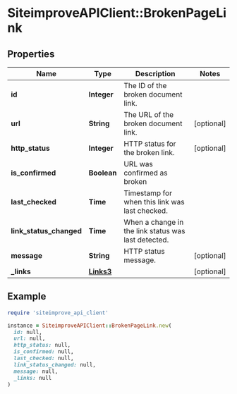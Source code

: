 # SiteimproveAPIClient::BrokenPageLink

## Properties

| Name | Type | Description | Notes |
| ---- | ---- | ----------- | ----- |
| **id** | **Integer** | The ID of the broken document link. |  |
| **url** | **String** | The URL of the broken document link. | [optional] |
| **http_status** | **Integer** | HTTP status for the broken link. | [optional] |
| **is_confirmed** | **Boolean** | URL was confirmed as broken  |  |
| **last_checked** | **Time** | Timestamp for when this link was last checked. |  |
| **link_status_changed** | **Time** | When a change in the link status was last detected. |  |
| **message** | **String** | HTTP status message. | [optional] |
| **_links** | [**Links3**](Links3.md) |  | [optional] |

## Example

```ruby
require 'siteimprove_api_client'

instance = SiteimproveAPIClient::BrokenPageLink.new(
  id: null,
  url: null,
  http_status: null,
  is_confirmed: null,
  last_checked: null,
  link_status_changed: null,
  message: null,
  _links: null
)
```


